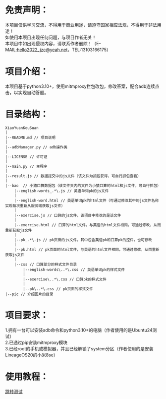 <a id="mainpage"></a>
# 免责声明：
  本项目仅供学习交流，不得用于商业用途，请遵守国家相应法规，不得用于非法用途！  
  如使用本项目出现任何问题，与项目作者无关！  
  本项目中如出现侵权内容，请联系作者删除！（E-MAIL:hello2022_jzc@yeah.net，TEL:13103166175）  

# 项目介绍：
  本项目基于python3.10+，使用mitmproxy拦包改包，修改答案，配合adb连续点击，以实现自动答题。

# 目录结构：
    XiaoYuanKouSuan  
    |  
    |--README.md // 项目说明  
    |  
    |--adbManager.py // adb操作类  
    |  
    |--LICENSE // 许可证  
    |  
    |--main.py // 主程序  
    |  
    |--result.js // 数据提交中的js文件（该文件为抓包获得，可自行抓包查看）  
    |  
    |--bao  // 小猿口算数据包（该文件夹内的文件为小猿口算的html和js文件，可自行抓包）  
        |--english-words_.*\.js // 英语单词pk的js文件  
        |  
        |--english-word.html // 英语单词pk的html文件（可通过修改其中的js文件名称实现每次重新从服务端获取js文件）  
        |  
        |--exercise.js // 口算的js文件，该项目中修改的是该文件  
        |  
        |--exercise.html // 口算的html文件，与英语的html文件相同，可通过修改，从而重新获取js文件  
        |  
        |--pk_.*\.js // pk页面的js文件，其中包含英语pk和口算pk的控件，也可修改  
        |  
        |--pk.html // pk页面的html文件，与英语的html文件相同，可通过修改，从而重新获取js文件  
        |  
        |--css // 口算部分的样式文件目录  
            |--english-words\..*\.css // 英语单词pk的样式文件  
            |  
            |--exercise\..*\.css // 口算pk的样式文件  
            |  
            |--pk\..*\.css // pk页面的样式文件  
    |--pic // 介绍图片的目录

# 项目要求：
  1.拥有一台可以安装adb命令和python3.10+的电脑（作者使用的是Ubuntu24测试）  
  2.已通过pip安装mitmproxy模块  
  3.已经root的手机或模拟器，并且已经解锁了system分区（作者使用的是安装LineageOS20的小米8se）  

# 使用教程：
[跳转测试](#mainpage)